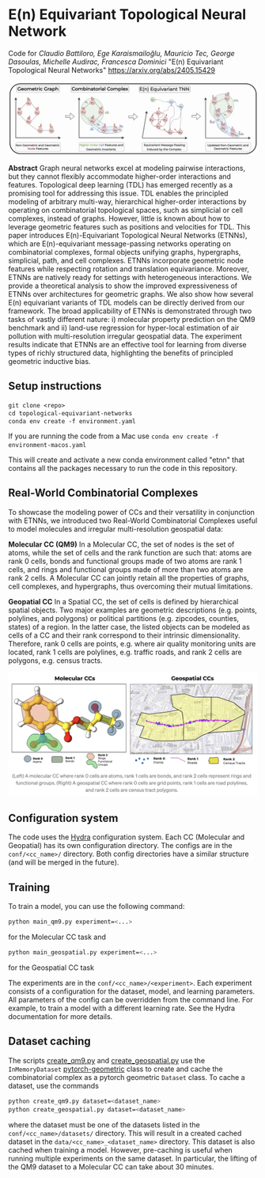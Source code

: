 # E(n) Equivariant Topological Neural Network

Code for *Claudio Battiloro, Ege Karaismailoğlu, Mauricio Tec, George Dasoulas, Michelle Audirac, Francesca Dominici* "E(n) Equivariant Topological Neural Networks"
https://arxiv.org/abs/2405.15429

<img src="assets/etnn.png" width="1000">

**Abstract** Graph neural networks excel at modeling pairwise interactions, but they cannot flexibly accommodate higher-order interactions and features. Topological deep learning (TDL) has emerged recently as a promising tool for addressing this issue. TDL enables the principled modeling of arbitrary multi-way, hierarchical higher-order interactions by operating on combinatorial topological spaces, such as simplicial or cell complexes, instead of graphs. However, little is known about how to leverage geometric features such as positions and velocities for TDL. This paper introduces E(n)-Equivariant Topological Neural Networks (ETNNs), which are E(n)-equivariant message-passing networks operating on combinatorial complexes, formal objects unifying graphs, hypergraphs, simplicial, path, and cell complexes. ETNNs incorporate geometric node features while respecting rotation and translation equivariance. Moreover, ETNNs are natively ready for settings with heterogeneous interactions. We provide a theoretical analysis to show the improved expressiveness of ETNNs over architectures for geometric graphs. We also show how several E(n) equivariant variants of TDL models can be directly derived from our framework. The broad applicability of ETNNs is demonstrated through two tasks of vastly different nature: i) molecular property prediction on the QM9 benchmark and ii) land-use regression for hyper-local estimation of air pollution with multi-resolution irregular geospatial data. The experiment results indicate that ETNNs are an effective tool for learning from diverse types of richly structured data, highlighting the benefits of principled geometric inductive bias.

## Setup instructions
```
git clone <repo>
cd topological-equivariant-networks
conda env create -f environment.yaml
```

If you are running the code from a Mac use `conda env create -f environment-macos.yaml`

This will create and activate a new conda environment called "etnn" that contains all the packages necessary to run the code in this repository.

## Real-World Combinatorial Complexes

To showcase the modeling power of CCs and their versatility in conjunction with ETNNs, we introduced two Real-World Combinatorial Complexes useful to model molecules and irregular multi-resolution geospatial data:

**Molecular CC (QM9)** In a Molecular CC, the set of nodes is the set of atoms, while the set of cells and the rank function are such that: atoms are rank 0 cells, bonds and functional groups made of two atoms are rank 1 cells, and rings and functional groups made of more than two atoms are rank 2 cells. A Molecular CC can jointly retain all the properties of graphs, cell complexes, and hypergraphs, thus overcoming their mutual limitations. 

**Geopatial CC** In a Spatial CC, the set of cells is defined by hierarchical spatial objects. Two major examples are geometric descriptions (e.g. points, polylines, and polygons) or political partitions (e.g. zipcodes, counties, states) of a region. In the latter case, the listed objects can be modeled as cells of a CC and their rank correspond to their intrinsic dimensionality. Therefore, rank 0 cells are points, e.g. where air quality monitoring units are located, rank 1 cells are polylines, e.g. traffic roads, and rank 2 cells are polygons, e.g. census tracts.

<img src="assets/benchmarks.png" width="800">


## Configuration system

The code uses the [Hydra](https://hydra.cc/) configuration system.  Each CC (Molecular and Geopatial) has its own configuration directory. The configs are in the `conf/<cc_name>/` directory. Both config directories have a similar structure (and will be merged in the future). 

## Training

To train a model, you can use the following command:

```bash
python main_qm9.py experiment=<...>
```
for the Molecular CC task and
```bash
python main_geospatial.py experiment=<...>
```
for the Geospatial CC task

The experiments are in the `conf/<cc_name>/<experiment>`. Each experiment consists of a configuration for the dataset, model, and learning parameters. All parameters of the config can be overridden from the command line. For example, to train a model with a different learning rate. See the Hydra documentation for more details.


## Dataset caching

The scripts [create_qm9.py](create_qm9.py) and [create_geospatial.py](create_geospatial.py) use the `InMemoryDataset` [pytorch-geometric](https://pytorch-geometric.readthedocs.io/en/latest/modules/data.html#torch_geometric.data.InMemoryDataset) class to create and cache the combinatorial complex as a pytorch geometric `Dataset` class. To cache a dataset, use the commands

```bash
python create_qm9.py dataset=<dataset_name>
python create_geospatial.py dataset=<dataset_name>
```
where the dataset must be one of the datasets listed in the `conf/<cc_name>/datasets/` directory. This will result in a created cached dataset in the `data/<cc_name>_<dataset_name>` directory. This dataset is also cached when training a model. However, pre-caching is useful when running multiple experiments on the same dataset. In particular, the lifting of the QM9 dataset to a Molecular CC can take about 30 minutes. 

